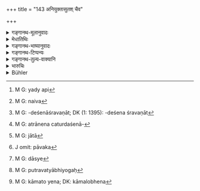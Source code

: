+++
title = "143 अनियुक्तासुतश् चैव"

+++

<details><summary>गङ्गानथ-मूलानुवादः</summary>

The offspring of a wife not ‘authorised,’ and the offspring obtained from her younger brother-in-law by a woman who has already got a son,—both of these are undeserving of a share; one being born of an adulterer, and the other being the product of lust.—(143)
</details>

<details><summary>मेधातिथिः</summary>

अपुत्रे भर्तरि मृते पुत्रोत्पादने स्त्रिया गुरुनियोगो ऽपेक्षितव्य इत्य् उक्तम् । तस्यैवायम् अनुवादः । 

- या गुरुभिर् **अनियुक्ता** पुत्रार्थिनी पुत्रम् उत्पादयेत् — "क्षेत्रं किलाहं भर्तुः, क्षेत्रजश् च पुत्रस् तदर्थहरः" इत्य् अनया भ्रान्त्या — स तस्यां समुत्पन्नो न रिक्थहरः । यतः[^४०२] क्षेत्रजादिविशिष्टेन विधिनोत्पन्नस्य शास्त्रे क्षेत्रजव्यपदेशात् । तेनैव[^४०३] चास्य क्षेत्रजस्य रिक्थहरत्वम् अत्र वार्यते । पिण्डदानं तु न निषिध्यते, यद्य् अपि पतितोत्पन्नो भवति । नारदस् तु विशेषं स्मरति ।


[^४०३]:
     M G: naiva


[^४०२]:
     M G: yady api

- जाता ये त्व् अनियुक्तायाम् एकेन बहुभिस् तथा ।

- अरिक्थभाजस् ते सर्वे बीजिनाम् एव ते सुताः ॥

- दद्युस् ते बीजिने पिण्डं माता चेच् छुल्कतो हृता ।

- अशुल्कोपनतायां तु पिण्डदा वोढुर् एव ते ॥ इति । (न्स्म् १३.१८–१९)

- सुतवचनात् कृत्रिमादिवद् उत्पत्तिविध्यभावात् पुत्रमध्ये चापरिगणितत्वात् त्रैवर्णिकानां च बीजजाः प्रजीवनमात्रभागा, न रिक्थहराः । यतो ऽविशेषेण सर्वपुत्राणां भर्तरि प्रेते स्मर्यते । ऊर्ध्वम् अपि पितुः पुत्रोपकर्तव्यशिष्टस्य धनस्य विभाज्यत्वाल् लभेरन्न् एव प्रजीवनम् । एवम् एवौरसादिपुत्रस्य सपिण्डबीजकाः प्रजीवनमात्रभागाः कर्तव्याः । रिक्थहरत्वं तु नास्ति, परिगणितपुत्रविशेषोद्देशेन रिक्थहरत्वस्य श्रवणात्[^४०४] । उक्तं चैतत्, उक्तानां "यद्य् एकरिक्थिनौ स्याताम्" (म्ध् ९.१६२) इति । 


[^४०४]:
     M G: -deśenāśravaṇāt; DK (1: 1395): -deśena śravaṇāt

- अत्रानेन च दर्शनेनानियुक्तासूतादय[^४०५] इतरत्रानंशत्वाद् बीजिनो रिक्थं लभेरन्न् इति । रिक्थं प्रजीवनपर्याप्तम् एतद् विज्ञेयम् । उक्तत्वाद् अस्या भागार्थ एव दासीव भण्यते । या "सप्तैता दासयोनयः" (म्ध् ८.४१५) इति निरूपिता यासां प्रयोगार्थम् अवगन्तव्यं क्रियते । तस्यां जातो[^४०६] न दासः, सुतव्यपदेशाभावः, शूद्रस्यापि तज्जा ब्राह्मणादिवत् प्रजीवनभाजः ।


[^४०६]:
     M G: jātā


[^४०५]:
     M G: atrānena caturdaśenā-

- <u>अन्यस्</u> त्व् आह । नियतकर्मकरा अपि दासा भवन्ति । यथा स्नापकः प्रसाधकः पाचकः पावक[^४०७] इति । एवं कामतो ऽप्य् अवरुद्धा भक्ताच्छादनेन पोष्यमाणा दास्यो[^४०८] भवन्ति । एवं **पुत्रिण्या**विद्यमाने पुत्रे **आप्तो देवरान्** नियुक्तयापि । कथं पुनः पुत्रवत्या नियोगः[^४०९] । देवर एव कामार्थं नियुक्तः पुत्रोत्पादनव्यपदेशेनेत्य् अभिप्रायः । 


[^४०९]:
     M G: putravatyābhiyogaḥ


[^४०८]:
     M G: dāsye


[^४०७]:
     J omit: pāvaka

- जारजातकत्वम् उभयोः, कामजत्वं तु पुत्रवत्यां जातस्य । आद्यार्थायां पुत्रार्थैव प्रवृत्तिर् न कामतो लोभेन[^४१०] ॥ ९.१४३ ॥


[^४१०]:
     M G: kāmato yena; DK: kāmalobhena
</details>

<details><summary>गङ्गानथ-भाष्यानुवादः</summary>

It has been declared above that, when the husband dies without male issue, the wife should obtain the sanction of her elders for the begetting of a son. And this same declaration is reiterated here.

If a woman is ‘*not authorised*’ by her elders, and yet being anxious for a son, begets one,—under the impression that she being the ‘soil’ of her husband, the son born of her would be his ‘*Kṣetraja*’ son and thus entitled to inherit his property,—a son born in this manner shall not inherit his father’s property; because a son is called ‘*Kṣetraja*’ only when he is born in the manner expressly laid down in the scriptures; and it. is only then that he inherits the property of the ‘owner of the soil’ (his dead father). It is for this reason that the present verse denies the *inheriting capacity* of the son born of the woman not duly ‘authorised;’ but it does not forbid the offering of the funeral cake; even though the son is one born of an ‘outcast’ woman.

Narada (13.19 *et. seq*) lays down a special rule—‘Those that are born from an unauthorised woman, either by one or by several men, are not entitled to the property of their father; being, as they are, the sons of the persons from whose seed they have been born;—they shall offer the cake to the person from whose seed they are born, specially if the mother has been obtained by 1 he payment of the nuptial foe; if however the mother has not been obtained by the payment of the fee, they shall offer the cake to the person who had wedded their mother,’

The text uses the term ‘*suta*,’ ‘*offspring*’ (instead of ‘*putra*’ son), because the child referred to is not born in accordance with the law relating to the ‘adopted’ and other sons, and is, on that account, not mentioned among ‘sons.’ Among the twice-born people the issues of one’s mere ‘seed’ (and not of lawful wedlock) are entitled to mere subsistence, and not to the inheritance of property; specially as in connection with all kinds of sons it has been declared that ‘on the death of their father the sons shall divide among themselves the property of their father, left over after the performance of the necessary religious rites; and they are all entitled to maintenance,’ Thus it is the duty of the Legitimate son to provide for the maintenance of the unlawfully-begotten sons; but these latter are not entitled to any inheritance in the property; specially because inheritance has been declared to belong to those particular kinds of sons that have been specially enumerated: We read (in 9.102) of ‘the *two* heirs’ (whore only *two* sons are spoken of as ‘heirs’).

From what is said here it follows that ‘the issue of the unauthorised woman,’ not entitled to the property of his lawful father, does become a sharer in that of the person from whose seed he is born; and the share in this case would be just enough for his subsistence.

Then again, as the woman has been obtained at a price, she is a ‘slave,’ and the son ‘slave-born;’ and as such, he is entitled not to a share in the property, but to mere subsistence.

Others have held that, even though the woman may not be a regular ‘slave’ (in the technical sense), she is a servant all the same, since the servant is always employed for doing a definite work; *e.g*., the bath-man, the toilet-man, the cook and so forth; the woman kept for pleasure also is employed for a definite work,—and is fed and clothed; and hence she is as good as a servant.

Similarly also in the case of the woman who has already got a son, if the son is alive, and yet she obtains a son from her younger brother-in-law, even on ‘authorisation.’

“But how can there be ‘authorisation’ in the ease of a woman who has already got a son?”

It is the brother-in-law who may be ‘authorised’ for the purposes of pleasure, under the pretext of begetting a son.

As a matter of fact, both of these are ‘born of an adulterer;’ the one born of a woman who has already got a son is, in addition, also ‘the product of lust.’ In the case of the former the action is prompted entirely by a longing for a son, and not by lust.—(143)
</details>

<details><summary>गङ्गानथ-टिप्पन्यः</summary>

This verse is quoted in *Parāśaramādhava*, (Vyavahāra, p. 368);—and in
*Vivādaratnākara*, (p. 586), which adds the following
notes—‘*Aniyuktāsutaḥ*’ is the son begotten by the widow without the permission of her elders;—‘*bhāgam*’ share in the property of the husband of the widow;—this means that such a son is precluded from the offering of *Piṇḍas* and other rites also. This refers to cases where the widow has been bought over to the connection.
</details>

<details><summary>गङ्गानथ-तुल्य-वाक्यानि</summary>

**(verses 9.143-144)  
**

*Gautama* (28.23).—‘A son begotten by another relation on a widow whose
husband’s brother is alive,—is excluded from inheritance.’

*Nārada* (13.19-20; Vivādaratnākara, p. 387).—‘Sons begotten on a widow
not authorised, by one or many persons, are not entitled to inherit,—they being the sons of
</details>

<details><summary>भारुचिः</summary>

**अनियुक्तासुतश् चैवे**[ति देवराज् जातो] ज्येष्ठभार्यायाम् इत्य् अर्थः । एवं च सति नियुक्तासुतस्य तत्र समांशत्वम् उक्तं विज्ञेयम् । **पुत्रिण्य् आप्तश् च देवराद्** इत्य् एतद् अनपत्याय्[आ एव देवरोत्पन्नस्य नान्योत्पन्नस्य भागहर]त्वम् । देवराद् अपि किम्, उतान्यस्माद् इत्य् "अपि"शब्दलोपः सामर्थ्याद् विज्ञेयः । **देवर**ग्रहणं चोभयविशेषः । अस्यार्थवादः यस्मात् तौ **जारजात**[**ककामजौ** इति] कथंचिन् निन्देयम् उभयोः, येन तन्निन्दावचनम् उभयत्र युज्यते, अविधिनोत्पन्नत्वाद् उभयोः ॥ ९.१४३ ॥
</details>

<details><summary>Bühler</summary>

143	The son of a wife, not appointed (to have issue by another), and he whom (an appointed female, already) the mother of a son, bears to her brother-in-law, are both unworthy of a share, (one being) the son of an adulterer and (the other) produced through (mere) lust.
</details>
